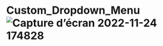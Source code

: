 # Custom_Dropdown_Menu![Capture d’écran 2022-11-24 174828](https://user-images.githubusercontent.com/100278019/203843534-55dd0b34-1bb5-43a9-988c-82075cfa217f.png)

